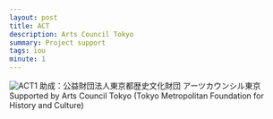 ```yaml
---
layout: post
title: ACT
description: Arts Council Tokyo
summary: Project support
tags: iou 
minute: 1
---
```


![ACT1](https://user-images.githubusercontent.com/62580419/126993213-a0873ca5-9109-4ab9-90f9-1e9d2447f694.jpg)
助成：公益財団法人東京都歴史文化財団 アーツカウンシル東京
Supported by Arts Council Tokyo (Tokyo Metropolitan Foundation for History and Culture)


